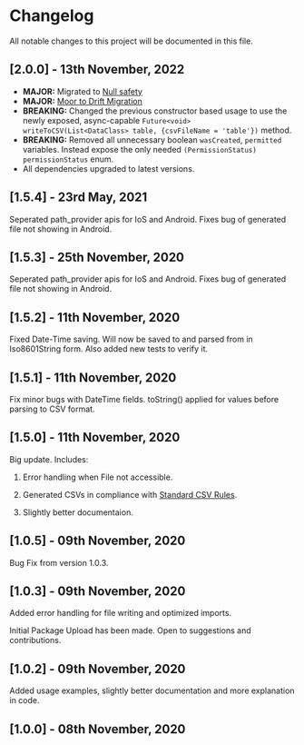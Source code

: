 # Changelog

All notable changes to this project will be documented in this file.

## [2.0.0] - 13th November, 2022

- **MAJOR:** Migrated to [Null safety](https://dart.dev/null-safety)
- **MAJOR:** [Moor to Drift Migration](https://drift.simonbinder.eu/docs/upgrading/#name)
- **BREAKING:** Changed the previous constructor based usage to use the newly exposed, async-capable `Future<void> writeToCSV(List<DataClass> table, {csvFileName = 'table'})` method.
- **BREAKING:** Removed all unnecessary boolean `wasCreated`, `permitted` variables. Instead expose the only needed `(PermissionStatus) permissionStatus` enum.
- All dependencies upgraded to latest versions.

## [1.5.4] - 23rd May, 2021

Seperated path_provider apis for IoS and Android. Fixes bug of generated file not showing in Android.

## [1.5.3] - 25th November, 2020

Seperated path_provider apis for IoS and Android. Fixes bug of generated file not showing in Android.

## [1.5.2] - 11th November, 2020

Fixed Date-Time saving. Will now be saved to and parsed from in Iso8601String form. Also added new tests to verify it.

## [1.5.1] - 11th November, 2020

Fix minor bugs with DateTime fields. toString() applied for values before parsing to CSV format.

## [1.5.0] - 11th November, 2020

Big update. Includes:

1. Error handling when File not accessible.

2. Generated CSVs in compliance with [Standard CSV Rules](https://tools.ietf.org/html/rfc4180).

3. Slightly better documentaion.

## [1.0.5] - 09th November, 2020

Bug Fix from version 1.0.3.

## [1.0.3] - 09th November, 2020

Added error handling for file writing and optimized imports.

Initial Package Upload has been made. Open to suggestions and contributions.

## [1.0.2] - 09th November, 2020

Added usage examples, slightly better documentation and more explanation in code.

## [1.0.0] - 08th November, 2020
